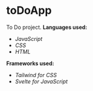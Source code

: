 # toDoApp
To Do project.
**Languages used:**
* _JavaScript_
* _CSS_
* _HTML_

**Frameworks used:**
* _Tailwind for CSS_
* _Svelte for JavaScript_
